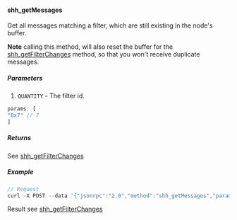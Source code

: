 
#### shh_getMessages

Get all messages matching a filter, which are still existing in the node's buffer.

**Note** calling this method, will also reset the buffer for the [shh_getFilterChanges](#shh_getfilterchanges) method, so that you won't receive duplicate messages.

##### Parameters

1. `QUANTITY` - The filter id.

```js
params: [
"0x7" // 7
]
```

##### Returns

See [shh_getFilterChanges](#shh_getfilterchanges)

##### Example
```js
// Request
curl -X POST --data '{"jsonrpc":"2.0","method":"shh_getMessages","params":["0x7"],"id":73}'
```

Result see [shh_getFilterChanges](#shh_getfilterchanges)
